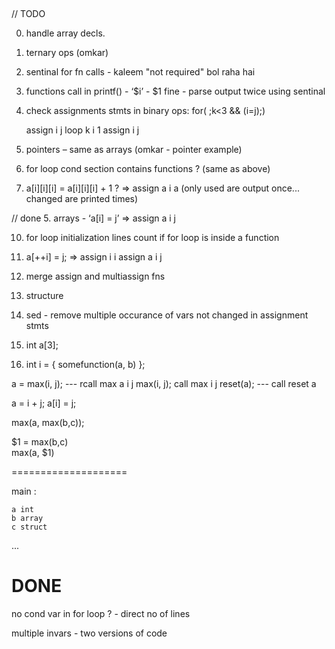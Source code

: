 ﻿﻿

// TODO

0. handle array decls.

1. ternary ops (omkar)

2. sentinal for fn calls - kaleem "not required" bol raha hai

3. functions call in printf() - ‘$i’ -  $1 fine - parse output twice using sentinal

6. check assignments stmts in binary ops:
	for(   ;k<3 && (i=j);)

	assign i j
	loop k i 1
	assign i j

7. pointers – same as arrays (omkar - pointer example)

8. for loop cond section contains functions ? (same as above)

9. a[i][i][i] = a[i][i][i] + 1 ? => assign a i a  (only used are output once... changed are printed times)

// done 5. arrays - ‘a[i] = j’ => assign a i j

10. for loop initialization lines count if for loop is inside a function

11. a[++i] = j;
		 => assign i i
		assign a i j

12. merge assign and multiassign fns

13. structure

14. sed - remove multiple occurance of vars not changed in assignment stmts

15. int a[3];

16. int i = { somefunction(a, b) };

a = max(i, j); --- rcall max a i j 
max(i, j); call max i j
reset(a); --- call reset a 

a = i + j;
a[i] = j;


max(a, max(b,c));

$1 = max(b,c)  
max(a, $1)


====================

main :

	a int
	b array
	c struct
...


DONE 
=====

no cond var in for loop ? - direct no of lines

multiple invars - two versions of code